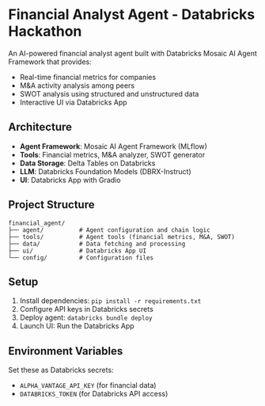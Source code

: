 # Financial Analyst Agent - Databricks Hackathon

An AI-powered financial analyst agent built with Databricks Mosaic AI Agent Framework that provides:
- Real-time financial metrics for companies
- M&A activity analysis among peers
- SWOT analysis using structured and unstructured data
- Interactive UI via Databricks App

## Architecture

- **Agent Framework**: Mosaic AI Agent Framework (MLflow)
- **Tools**: Financial metrics, M&A analyzer, SWOT generator
- **Data Storage**: Delta Tables on Databricks
- **LLM**: Databricks Foundation Models (DBRX-Instruct)
- **UI**: Databricks App with Gradio

## Project Structure

```
financial_agent/
├── agent/          # Agent configuration and chain logic
├── tools/          # Agent tools (financial metrics, M&A, SWOT)
├── data/           # Data fetching and processing
├── ui/             # Databricks App UI
└── config/         # Configuration files
```

## Setup

1. Install dependencies: `pip install -r requirements.txt`
2. Configure API keys in Databricks secrets
3. Deploy agent: `databricks bundle deploy`
4. Launch UI: Run the Databricks App

## Environment Variables

Set these as Databricks secrets:
- `ALPHA_VANTAGE_API_KEY` (for financial data)
- `DATABRICKS_TOKEN` (for Databricks API access)
